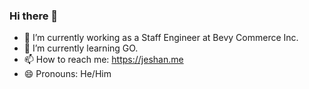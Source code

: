### Hi there 👋
- 🔭 I’m currently working as a Staff Engineer at Bevy Commerce Inc.
- 🌱 I’m currently learning GO.
- 📫 How to reach me: https://jeshan.me
- 😄 Pronouns: He/Him
